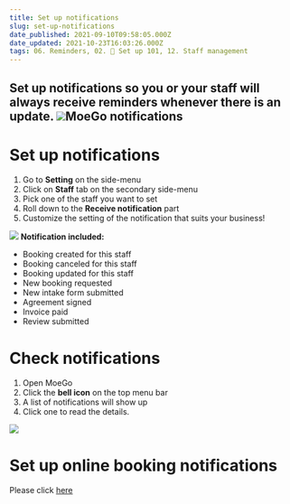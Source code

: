```yaml
---
title: Set up notifications
slug: set-up-notifications
date_published: 2021-09-10T09:58:05.000Z
date_updated: 2021-10-23T16:03:26.000Z
tags: 06. Reminders, 02. 🌟 Set up 101, 12. Staff management
---
```


Set up notifications so you or your staff will always receive reminders whenever there is an update.
![](__GHOST_URL__/content/images/2021/09/CleanShot-2021-09-13-at-17.05.45.png)MoeGo notifications
---

# Set up notifications

1. Go to **Setting** on the side-menu
2. Click on **Staff** tab on the secondary side-menu
3. Pick one of the staff you want to set
4. Roll down to the **Receive notification** part
5. Customize the setting of the notification that suits your business!

![](__GHOST_URL__/content/images/2021/09/_11.gif)
**Notification included:**

- Booking created for this staff
- Booking canceled for this staff
- Booking updated for this staff
- New booking requested
- New intake form submitted
- Agreement signed
- Invoice paid
- Review submitted

# Check notifications

1. Open MoeGo
2. Click the **bell icon** on the top menu bar
3. A list of notifications will show up
4. Click one to read the details.

![](__GHOST_URL__/content/images/2021/09/CleanShot-2021-09-13-at-18.03.55.png)
# Set up online booking notifications

Please click [here](__GHOST_URL__/notifications/)
